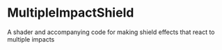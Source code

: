 # MultipleImpactShield
A shader and accompanying code for making shield effects that react to multiple impacts
